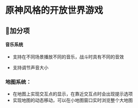 # 原神风格的开放世界游戏

## 🌟加分项

#### 音乐系统

-  支持在不同场景播放不同的音乐，战斗时具有不同的音效

-  支持调节声音大小

### 地图系统：

- 在地图上实现交互点的显示，在靠近交互点时会出现提示选项
- 实现地图的动态移动，可以在小地图窗口实时浏览整个大地图